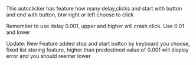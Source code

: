 This autoclicker has feature how many delay,clicks and start with button and end with button, btw right or left choose to click

Remember to use delay 0.001, upper and higher will crash click. Use 0.01 and lower

Update:  New Feature added stop and start button by keyboard you choose, fixed list storing feature, higher than predestined value of 0.001 will display error and you should reenter lower
